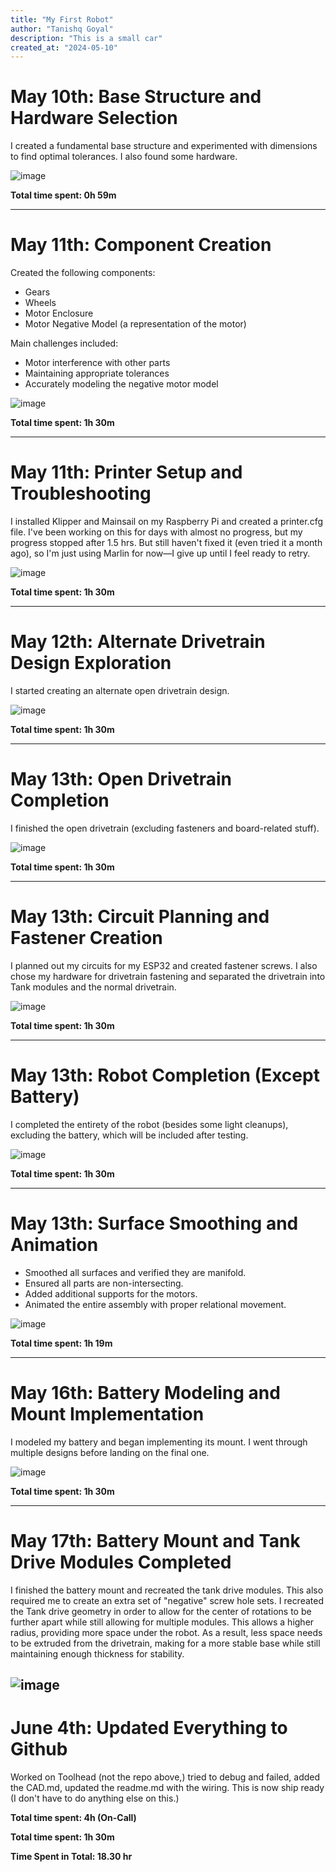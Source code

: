 ```yaml
---
title: "My First Robot"
author: "Tanishq Goyal"
description: "This is a small car"
created_at: "2024-05-10"
---
```


# May 10th: Base Structure and Hardware Selection

I created a fundamental base structure and experimented with dimensions to find optimal tolerances. I also found some hardware.

![image](https://github.com/user-attachments/assets/3138b7b6-a10b-4aa8-bcd2-7cd15fe408ad)


**Total time spent: 0h 59m**

---

# May 11th: Component Creation

Created the following components:
- Gears
- Wheels
- Motor Enclosure
- Motor Negative Model (a representation of the motor)

Main challenges included:
- Motor interference with other parts
- Maintaining appropriate tolerances
- Accurately modeling the negative motor model

![image](https://github.com/user-attachments/assets/7a034028-3aff-4d87-8321-53e1e21fcd00)


**Total time spent: 1h 30m**

---

# May 11th: Printer Setup and Troubleshooting

I installed Klipper and Mainsail on my Raspberry Pi and created a printer.cfg file. I've been working on this for days with almost no progress, but my progress stopped after 1.5 hrs. But still haven't fixed it (even tried it a month ago), so I'm just using Marlin for now—I give up until I feel ready to retry.

![image](https://github.com/user-attachments/assets/8c6f400d-bb41-4694-a640-6ba24a131683)

**Total time spent: 1h 30m**




---

# May 12th: Alternate Drivetrain Design Exploration

I started creating an alternate open drivetrain design. 

![image](https://github.com/user-attachments/assets/05647965-b54c-4dea-a0ae-3a1752d6ff83)


**Total time spent: 1h 30m**

---

# May 13th: Open Drivetrain Completion

I finished the open drivetrain (excluding fasteners and board-related stuff).

![image](https://github.com/user-attachments/assets/10021609-7fba-4af9-892e-e2e1fcc9ec2e)


**Total time spent: 1h 30m**

---

# May 13th: Circuit Planning and Fastener Creation

I planned out my circuits for my ESP32 and created fastener screws. I also chose my hardware for drivetrain fastening and separated the drivetrain into Tank modules and the normal drivetrain.

![image](https://github.com/user-attachments/assets/b0f154cb-dba3-42e1-aa2b-cb57e20e9d25)


**Total time spent: 1h 30m**

---

# May 13th: Robot Completion (Except Battery)

I completed the entirety of the robot (besides some light cleanups), excluding the battery, which will be included after testing.

![image](https://github.com/user-attachments/assets/cce68c02-b084-4780-84d8-9c1ea2d729ed)


**Total time spent: 1h 30m**

---

# May 13th: Surface Smoothing and Animation

- Smoothed all surfaces and verified they are manifold.
- Ensured all parts are non-intersecting.
- Added additional supports for the motors.
- Animated the entire assembly with proper relational movement.

![image](https://github.com/user-attachments/assets/783dc45b-79aa-4038-bcbe-b24263c6a13e)


**Total time spent: 1h 19m**

---

# May 16th: Battery Modeling and Mount Implementation

I modeled my battery and began implementing its mount. I went through multiple designs before landing on the final one.

![image](https://github.com/user-attachments/assets/3781a147-3cc8-4568-9bab-875c134ea571)


**Total time spent: 1h 30m**

---

# May 17th: Battery Mount and Tank Drive Modules Completed

I finished the battery mount and recreated the tank drive modules. This also required me to create an extra set of "negative" screw hole sets. I recreated the Tank drive geometry in order to allow for the center of rotations to be further apart while still allowing for multiple modules. This allows a higher radius, providing more space under the robot. As a result, less space needs to be extruded from the drivetrain, making for a more stable base while still maintaining enough thickness for stability.

![image](https://github.com/user-attachments/assets/c76d4ede-9811-43aa-b211-26a8e440ab81)
---

# June 4th: Updated Everything to Github

Worked on Toolhead (not the repo above,) tried to debug and failed, added the CAD.md, updated the readme.md with the wiring. This is now ship ready (I don't have to do anything else on this.)

**Total time spent: 4h (On-Call)**

**Total time spent: 1h 30m**

**Time Spent in Total: 18.30 hr**
